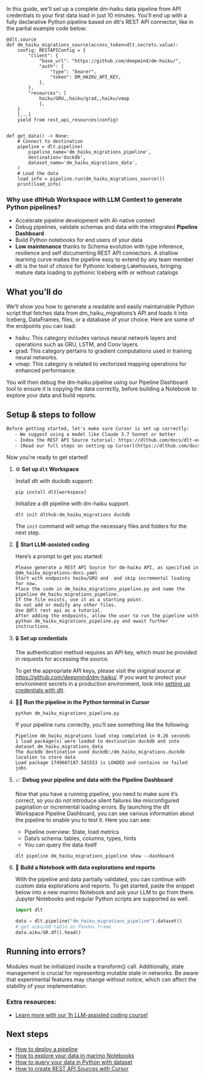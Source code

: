 In this guide, we'll set up a complete dm-haiku data pipeline from API credentials to your first data load in just 10 minutes. You'll end up with a fully declarative Python pipeline based on dlt's REST API connector, like in the partial example code below:

```python-outcome
@dlt.source
def dm_haiku_migrations_source(access_token=dlt.secrets.value):
    config: RESTAPIConfig = {
        "client": {
            "base_url": "https://github.com/deepmind/dm-haiku/",
            "auth": {
                "type": "bearer",
                "token": DM_HAIKU_API_KEY,
            },
        },
        "resources": [
            haiku/GRU,,haiku/grad,,haiku/vmap
            ],
    }
    [...]
    yield from rest_api_resources(config)


def get_data() -> None:
    # Connect to destination
    pipeline = dlt.pipeline(
        pipeline_name='dm_haiku_migrations_pipeline',
        destination='duckdb',
        dataset_name='dm_haiku_migrations_data', 
    )
    # Load the data
    load_info = pipeline.run(dm_haiku_migrations_source())
    print(load_info) 
```

### Why use dltHub Workspace with LLM Context to generate Python pipelines?

- Accelerate pipeline development with AI-native context
- Debug pipelines, validate schemas and data with the integrated **Pipeline Dashboard**
- Build Python notebooks for end users of your data
- **Low maintenance** thanks to Schema evolution with type inference, resilience and self documenting REST API connectors. A shallow learning curve makes the pipeline easy to extend by any team member
- dlt is the tool of choice for Pythonic Iceberg Lakehouses, bringing mature data loading to pythonic Iceberg with or without catalogs

## What you’ll do

We’ll show you how to generate a readable and easily maintainable Python script that fetches data from dm_haiku_migrations’s API and loads it into Iceberg, DataFrames, files, or a database of your choice. Here are some of the endpoints you can load:

- haiku: This category includes various neural network layers and operations such as GRU, LSTM, and Conv layers.
- grad: This category pertains to gradient computations used in training neural networks.
- vmap: This category is related to vectorized mapping operations for enhanced performance.

You will then debug the dm-haiku pipeline using our Pipeline Dashboard tool to ensure it is copying the data correctly, before building a Notebook to explore your data and build reports.

## Setup & steps to follow

```default
Before getting started, let's make sure Cursor is set up correctly:
   - We suggest using a model like Claude 3.7 Sonnet or better
   - Index the REST API Source tutorial: https://dlthub.com/docs/dlt-ecosystem/verified-sources/rest_api/ and add it to context as **@dlt rest api**
   - [Read our full steps on setting up Cursor](https://dlthub.com/docs/dlt-ecosystem/llm-tooling/cursor-restapi#23-configuring-cursor-with-documentation)
```

Now you're ready to get started!

1. ⚙️ **Set up `dlt` Workspace**
    
    Install dlt with duckdb support:
    ```shell
    pip install dlt[workspace]
    ```

    Initialize a dlt pipeline with dm-haiku support.
    ```shell
    dlt init dlthub:dm_haiku_migrations duckdb
    ```

    The `init` command will setup the necessary files and folders for the next step.
    
2. 🤠 **Start LLM-assisted coding**
    
    Here’s a prompt to get you started:
    
    ```prompt
    Please generate a REST API Source for dm-haiku API, as specified in @dm_haiku_migrations-docs.yaml 
    Start with endpoints haiku/GRU and  and skip incremental loading for now. 
    Place the code in dm_haiku_migrations_pipeline.py and name the pipeline dm_haiku_migrations_pipeline. 
    If the file exists, use it as a starting point. 
    Do not add or modify any other files. 
    Use @dlt rest api as a tutorial. 
    After adding the endpoints, allow the user to run the pipeline with python dm_haiku_migrations_pipeline.py and await further instructions.
    ```

    
3. 🔒 **Set up credentials** 
    
    The authentication method requires an API key, which must be provided in requests for accessing the source.
    
    To get the appropriate API keys, please visit the original source at https://github.com/deepmind/dm-haiku/.
    If you want to protect your environment secrets in a production environment, look into [setting up credentials with dlt](https://dlthub.com/docs/walkthroughs/add_credentials).
    
4. 🏃‍♀️ **Run the pipeline in the Python terminal in Cursor**
    
    ```shell
    python dm_haiku_migrations_pipeline.py
    ```
    
    If your pipeline runs correctly, you’ll see something like the following:
    
    ```shell
    Pipeline dm_haiku_migrations load step completed in 0.26 seconds
    1 load package(s) were loaded to destination duckdb and into dataset dm_haiku_migrations_data
    The duckdb destination used duckdb:/dm_haiku_migrations.duckdb location to store data
    Load package 1749667187.541553 is LOADED and contains no failed jobs
    ```
    
5. 📈 **Debug your pipeline and data with the Pipeline Dashboard**

    Now that you have a running pipeline, you need to make sure it’s correct, so you do not introduce silent failures like misconfigured pagination or incremental loading errors. By launching the dlt Workspace Pipeline Dashboard, you can see various information about the pipeline to enable you to test it. Here you can see:
    - Pipeline overview: State, load metrics
    - Data’s schema: tables, columns, types, hints
    - You can query the data itself
    
    ```shell
    dlt pipeline dm_haiku_migrations_pipeline show --dashboard
    ```
    
6. 🐍 **Build a Notebook with data explorations and reports**

    With the pipeline and data partially validated, you can continue with custom data explorations and reports. To get started, paste the snippet below into a new marimo Notebook and ask your LLM to go from there. Jupyter Notebooks and regular Python scripts are supported as well.

    
    ```python
    import dlt

   data = dlt.pipeline("dm_haiku_migrations_pipeline").dataset()
   # get aiku/GR table as Pandas frame
   data.aiku/GR.df().head()
    ```

## Running into errors?

Modules must be initialized inside a transform() call. Additionally, state management is crucial for representing mutable state in networks. Be aware that experimental features may change without notice, which can affect the stability of your implementation.

### Extra resources:

- [Learn more with our 1h LLM-assisted coding course!](https://www.youtube.com/watch?v=GGid70rnJuM)

## Next steps

- [How to deploy a pipeline](https://dlthub.com/docs/walkthroughs/deploy-a-pipeline)
- [How to explore your data in marimo Notebooks](https://dlthub.com/docs/general-usage/dataset-access/marimo)
- [How to query your data in Python with dataset](https://dlthub.com/docs/general-usage/dataset-access/dataset)
- [How to create REST API Sources with Cursor](https://dlthub.com/docs/dlt-ecosystem/llm-tooling/cursor-restapi)